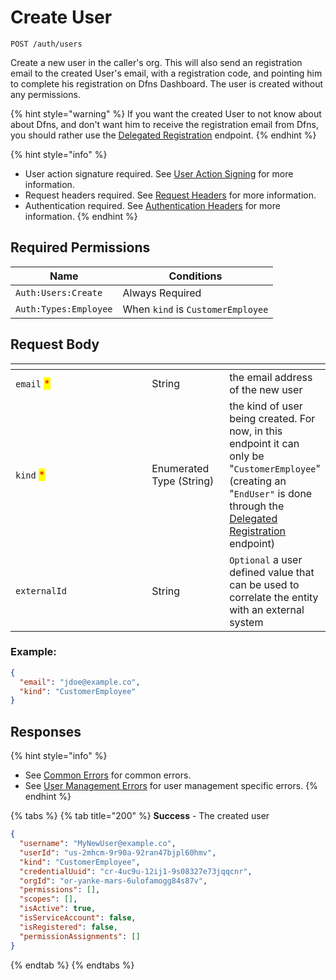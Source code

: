 # Create User

`POST /auth/users`

Create a new user in the caller's org. This will also send an registration email to the created User's email, with a registration code, and pointing him to complete his registration on Dfns Dashboard. The user is created without any permissions.

{% hint style="warning" %}
If you want the created User to not know about about Dfns, and don't want him to receive the registration email from Dfns, you should rather use the [Delegated Registration](../delegated-auth/delegatedregistration.md) endpoint.
{% endhint %}

{% hint style="info" %}
* User action signature required. See [User Action Signing](../user-action-signing/) for more information.
* Request headers required. See [Request Headers](../../../getting-started/request-headers.md) for more information.
* Authentication required. See [Authentication Headers](../../../getting-started/request-headers.md#authentication-headers) for more information.
{% endhint %}

## Required Permissions

| Name                  | Conditions                        |
| --------------------- | --------------------------------- |
| `Auth:Users:Create`   | Always Required                   |
| `Auth:Types:Employee` | When `kind` is `CustomerEmployee` |

## Request Body

<table><thead><tr><th width="296.3333333333333"></th><th width="121"></th><th></th></tr></thead><tbody><tr><td><code>email</code> <mark style="color:red;">*</mark></td><td>String</td><td>the email address of the new user</td></tr><tr><td><code>kind</code> <mark style="color:red;">*</mark></td><td>Enumerated Type (String)</td><td>the kind of user being created. For now, in this endpoint it can only be<br>"<code>CustomerEmployee</code>" (creating an "<code>EndUser"</code> is done through the <a href="../delegated-auth/delegatedregistration.md">Delegated Registration</a> endpoint)</td></tr><tr><td><code>externalId</code></td><td>String</td><td><code>Optional</code> a user defined value that can be used to correlate the entity with an external system</td></tr></tbody></table>

### Example:

```json
{
  "email": "jdoe@example.co",
  "kind": "CustomerEmployee"
}
```

## Responses

{% hint style="info" %}
* See [Common Errors](../../../getting-started/errors.md#common-errors) for common errors.
* See [User Management Errors](../../../getting-started/errors.md#user-management-errors) for user management specific errors.
{% endhint %}

{% tabs %}
{% tab title="200" %}
**Success** - The created user

```json
{
  "username": "MyNewUser@example.co",
  "userId": "us-2mhcm-9r90a-92ran47bjpl60hmv",
  "kind": "CustomerEmployee",
  "credentialUuid": "cr-4uc9u-12ij1-9s08327e73jqqcnr",
  "orgId": "or-yanke-mars-6ulofamogg84s87v",
  "permissions": [],
  "scopes": [],
  "isActive": true,
  "isServiceAccount": false,
  "isRegistered": false,
  "permissionAssignments": []
}
```
{% endtab %}
{% endtabs %}
